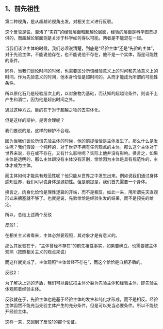 <h2>1、前先祖性</h2><p data-pid="iAhgRiOR">第二种视角，是从超越论视角出发，对相关主义进行反驳。</p><p data-pid="Y-rGCpDQ">这个反驳是说，混淆了“实在”的经验层面和超越论层面，经验的层面是科学图景提供的，而超越论层面则是关涉于科学如何得以可能。两者是不能混在一起。</p><p data-pid="NatZ4Q9I">当我们谈论主体的时候，我们必须说清楚，到底是“经验主体”还是“先验的主体”，对于先验主体，不能说他存在，也不能说他不存在，他不是一个实体，而是可能性的条件。</p><p data-pid="lX5ojlMn">同样，当我们谈论时间的时候，也需要区分所谓经验意义上的时间和先验意义上的时间。作为先验意义的时间，他本身恰恰是超时间的。从而才能成为所谓的可能性条件。</p><p data-pid="3PL8uLRd">所以原化石乃是经验层次上的，以对象物为基础，而认知的超越论条件，则谈不上产生和消亡，因为他是超出时间之外。</p><p data-pid="SAl1h8Z9">通过这种方式，目的在于对于超越之物的去实体化。</p><p data-pid="bZXZnAf4">但是这样的辩护，是否合理呢？</p><p data-pid="4Xx-3SNo">我们要说的是，这样的辩护不合理。</p><p data-pid="W6zgRCI_">因为当我们谈论所谓先验主体的时候，他的前提恰恰是主体发生了。那么什么是发生呢？我们假设一个纯粹的，对于世界不拥有任何观点的主体。那么这个主体对于世界来说，存在或不存在，又有什么影响呢？实际上他并没有影响。换言之，如果主体是透明的，那么主体跟没有主体没有区别，恰恰因为主体是具有规范性的，主体才成为主体。</p><p data-pid="WYtnvp_j">而主体如何才能具有规范性呢？他只能从世界之中发生出来。例如说我们通过身体感知世界，我们可以说身体是源初性。但是前提是，我们首先需要一个身体。</p><p data-pid="MuhLbWRU">换言之，肉身化恰恰是理性逻辑的开端，而不是相反。如此一来，用所谓先天直观形式来搪塞就不够了。也就是说，先验恰恰是经验生发的结果，而不是预先的给定。</p><p data-pid="pLneK9Lo">所以，总结上述两个反驳</p><p data-pid="GjDmJHza">反驳1：</p><p data-pid="DTbtKuZ8">在相关主义者看来，主体必然要观照，其对象才是有意义的。</p><p data-pid="Sqs391sM">那么其反驳在于，“主体曾经不存在”的前先祖性事实，如果要确立，也需要被主体观照（按照相关主义的观点来说）</p><p data-pid="jSqxSDAJ">而这样就变成了，主体观照“主体曾经不存在”，而这个恰恰是自相矛盾的。</p><p data-pid="m-YELE7I">反驳2：</p><p data-pid="bpq3Kgm_">为了解决上述的矛盾，我们可以尝试把主体分裂为先验主体和经验主体，即先验主体观照着经验主体。</p><p data-pid="W9gftcoX">反驳就在于，先验主体也是基于经验主体的发生和纯化才形成，而不是相反。经验主体固然不能充当先验主体产生的充分条件，但是可以充当必要条件。所以不能绕开经验主体。</p><p data-pid="9klQbdFa">这样一来，又回到了反驳1的那个论证。</p><p></p><p></p><p></p><p></p><p></p>